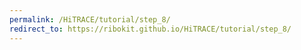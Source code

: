 ```yaml
---
permalink: /HiTRACE/tutorial/step_8/
redirect_to: https://ribokit.github.io/HiTRACE/tutorial/step_8/
---
```

